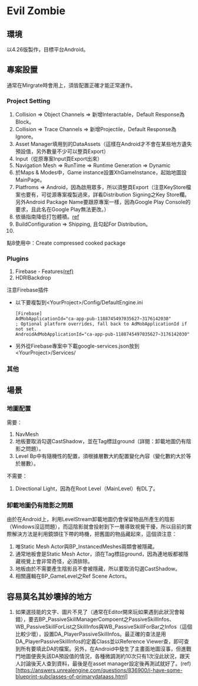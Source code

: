 # Evil Zombie

## 環境
以4.26版製作，目標平台Android。

## 專案設置
通常在Mirgrate時會用上，須皆配置正確才能正常運作。
### Project Setting
1. Collision => Object Channels => 新增Interactable，Default Response為Block。
2. Collision => Trace Channels => 新增Projectile，Default Response為Ignore。
3. Asset Manager填用到的DataAssets（這樣在Android才不會在某些地方遺失預設值，另外數量不少可以整頁Export）
4. Input（從原專案Input頁Export出來）
5. Navigation Mesh => RunTime => Runtime Generation => Dynamic
6. 於Maps & Modes中，Game instance設置XhGameInstance，起始地圖設MainPage。
7. Platfroms => Android，因為啟用眾多，所以須整頁Export（注意KeyStore檔案也要有，可從源專案複製過來，詳看Distribution Signing之Key Store欄。另外Android Package Name要跟原專案一樣，因為Google Play Console的要求，且此名在Google Play無法更改。）
8. 依循指南降低打包體積。[ref](https://docs.unrealengine.com/4.26/en-US/SharingAndReleasing/Mobile/Android/ReducingAPKSize/)
9. BuildConfiguration => Shipping, 且勾起For Distribution。
10. 

點8使用中：Create compressed cooked package

### Plugins
1. Firebase - Features[(ref)](https://pandoa.github.io/FirebaseFeatures/#/installation)
2. HDRIBackdrop

注意Firebase插件

* 以下要複製到\<YourProject\>/Config/DefaultEngine.ini

      [Firebase]
      AdMobApplicationId="ca-app-pub-1188745497035627~3176142030"
      ; Optional platform overrides, fall back to AdMobApplicationId if not set.
      AndroidAdMobApplicationId="ca-app-pub-1188745497035627~3176142030"

* 另外從Firebase專案中下載google-services.json放到\<YourProject\>/Services/



### 其他

## 場景
### 地圖配置
需要：
1. NavMesh
2. 地板要取消勾選CastShadow，並在Tag標註ground（詳閱：卸載地圖仍有陰影之問題）。
3. Level Bp中有隨機性的配置，須根據層數大約配置變化內容（變化數約大於等於層數）。

不需要：
1. Directional Light，因為在Root Level（MainLevel）有DL了。

### 卸載地圖仍有陰影之問題
由於在Android上，利用LevelStream卸載地圖仍會保留物品所產生的陰影（Windows沒這問題），而這陰影就會投射到下一層導致視覺干擾，所以目前的實際解決方法是利用鏡頭往下帶的時機，把舊圖的物品藏起來，這個須注意：

1. 唯Static Mesh Actor與BP_InstancedMeshes兩類會被隱藏。
2. 通常地板會是Static Mesh Actor，須在Tag標註ground，因為連地板都被隱藏視覺上會非常奇怪，必須排除。
3. 地板由於不需要產生陰影且不會被隱藏，所以要取消勾選CastShadow。
4. 相關邏輯在BP_GameLevel之Ref Scene Actors。

## 容易莫名其妙壞掉的地方
1. 如果選技能的文字、圖片不見了（通常在Editor開來玩如果遇到此狀況會報錯），要去BP_PassiveSkillManagerCompoent之PassiveSkillInfos、WB_PassiveSkillForList之SkillInfos與WB_PassiveSkillForBar之Infos（這個比較少壞），設置DA_PlayerPassiveSkillInfos。最正確的查法是用DA_PlayerPassiveSkillInfos的定義Class並以Reference Viewer查，即可查到所有要填此DA的檔案。另外，在Android中發生了主畫面地圖沒事，但進戰鬥地圖便喪失該DA預設值的情況，各種微調測約10次只有1次沒此狀況，跟天人討論後天人查到資料，最後是在asset manager設定後再測試就好了。(ref)[https://answers.unrealengine.com/questions/836900/i-have-some-blueprint-subclasses-of-primarydataass.html]